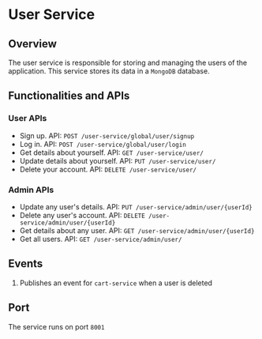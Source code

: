 # User Service

## Overview
The user service is responsible for storing and managing the users of the application. 
This service stores its data in a `MongoDB` database.

## Functionalities and APIs

### User APIs
- Sign up. API: `POST /user-service/global/user/signup`
- Log in. API: `POST /user-service/global/user/login`
- Get details about yourself. API: `GET /user-service/user/`
- Update details about yourself. API: `PUT /user-service/user/`
- Delete your account. API: `DELETE /user-service/user/`

### Admin APIs
- Update any user's details. API: `PUT /user-service/admin/user/{userId}`
- Delete any user's account. API: `DELETE /user-service/admin/user/{userId}`
- Get details about any user. API: `GET /user-service/admin/user/{userId}`
- Get all users. API: `GET /user-service/admin/user/`

## Events
1. Publishes an event for `cart-service` when a user is deleted

## Port
The service runs on port `8001`
